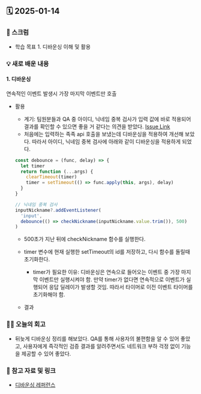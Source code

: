 ## 🗓️ 2025-01-14

### 🐌 스크럼

- 학습 목표 1. 디바운싱 이해 및 활용

### 💡 새로 배운 내용

#### 1. 디바운싱

연속적인 이벤트 발생시 가장 마지막 이벤트만 호출

- 활용

  - 계기: 팀원분들과 QA 중 아이디, 닉네임 중복 검사가 입력 값에 바로 적용되어 결과를 확인할 수 있으면 좋을 거 같다는 의견을 받았다. [Issue Link](https://github.com/100-hours-a-week/2-hazel-park-community-fe/issues/67)
  - 처음에는 입력하는 족족 api 호출을 보냈는데 디바운싱을 적용하여 개선해 보았다. 따라서 아이디, 닉네임 중복 검사에 아래와 같이 디바운싱을 적용하게 되었다.

  ```js
  const debounce = (func, delay) => {
    let timer
    return function (...args) {
      clearTimeout(timer)
      timer = setTimeout(() => func.apply(this, args), delay)
    }
  }

  // 닉네임 중복 검사
  inputNickname?.addEventListener(
    'input',
    debounce(() => checkNickname(inputNickname.value.trim()), 500)
  )
  ```

  - 500초가 지난 뒤에 checkNickname 함수를 실행한다.
  - timer 변수에 현재 실행한 setTimeout의 id를 저장하고, 다시 함수를 돌릴때 초기화한다.

    - timer가 필요한 이유: 디바운싱은 연속으로 들어오는 이벤트 중 가장 마지막 이벤트만 실행시켜야 함. 만약 timer가 없다면 연속적으로 이벤트가 실행되어 응답 딜레이가 발생할 것임. 따라서 타이머로 이전 이벤트 타이머를 초기화해야 함.

  - 결과

### 👏🏻 오늘의 회고

- 뒤늦게 디바운싱 정리를 해보았다. QA를 통해 사용자의 불편함을 알 수 있어 좋았고, 사용자에게 즉각적인 검증 결과를 알려주면서도 네트워크 부하 걱정 없이 기능을 제공할 수 있어 좋았다.

### 🔗 참고 자료 및 링크

- [디바운싱 레퍼런스](https://velog.io/@seoyaon/Javascript-%EB%94%94%EB%B0%94%EC%9A%B4%EC%8B%B1debouncing%EA%B3%BC-%EC%93%B0%EB%A1%9C%ED%8B%80%EB%A7%81throttling)
